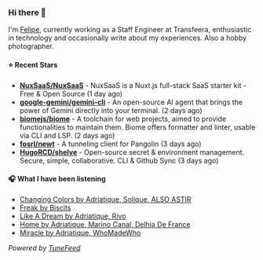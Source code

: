 ### Hi there 👋

I'm [Felipe](https://felipevm.com), currently working as a Staff Engineer at Transfeera, enthusiastic in technology and occasionally write about my experiences. Also a hobby photographer.

#### ⭐ Recent Stars
- **[NuxSaaS/NuxSaaS](https://github.com/NuxSaaS/NuxSaaS)** - NuxSaaS is a Nuxt.js full-stack SaaS starter kit - Free &amp; Open Source (1 day ago)
- **[google-gemini/gemini-cli](https://github.com/google-gemini/gemini-cli)** - An open-source AI agent that brings the power of Gemini directly into your terminal. (2 days ago)
- **[biomejs/biome](https://github.com/biomejs/biome)** - A toolchain for web projects, aimed to provide functionalities to maintain them. Biome offers formatter and linter, usable via CLI and LSP. (2 days ago)
- **[fosrl/newt](https://github.com/fosrl/newt)** - A tunneling client for Pangolin (3 days ago)
- **[HugoRCD/shelve](https://github.com/HugoRCD/shelve)** - Open-source secret &amp; environment management. Secure, simple, collaborative. CLI &amp; Github Sync (3 days ago)

#### 🎧 What I have been listening
- [Changing Colors by Adriatique, Solique, ALSO ASTIR](https://open.spotify.com/track/04UuPln30oxyJeoufFB1cg)
- [Freak by Biscits](https://open.spotify.com/track/5XXriU0XC0HPH60GIJYpIA)
- [Like A Dream by Adriatique, Rivo](https://open.spotify.com/track/5BfmbGA0K89froxm1kNBF1)
- [Home by Adriatique, Marino Canal, Delhia De France](https://open.spotify.com/track/6jYXP1jrYIHkEYglFgeL2Q)
- [Miracle by Adriatique, WhoMadeWho](https://open.spotify.com/track/0aVrpFRLlrd5zVyPXWP3mS)

_Powered by [TuneFeed](https://tunefeed.app?ref=github.com)_
